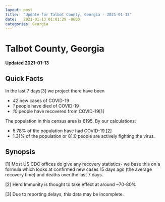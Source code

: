```yaml
---
layout: post
title:  "Update for Talbot County, Georgia - 2021-01-13"
date:   2021-01-13 01:01:29 -0600
categories: Georgia
---
```


# Talbot County, Georgia
#### Updated 2021-01-13

## Quick Facts

In the last 7 days[3] we project there have been
- *42* new cases of COVID-19
- *1* people have died of COVID-19
- *10* people have recovered from COVID-19[1]

The population in this census area is 6195. By our calculations:
- 5.78% of the population have had COVID-19.[2]
- 1.31% of the population or 81.0 people are actively fighting the virus.

## Synopsis




[1] Most US CDC offices do give any recovery statistics- we base this on a formula which looks at confirmed new cases
15 days ago (the average recovery time) and deaths over the last 7 days.

[2] Herd Immunity is thought to take effect at around ~70-80%

[3] Due to reporting delays, this data may be incomplete.
 
    